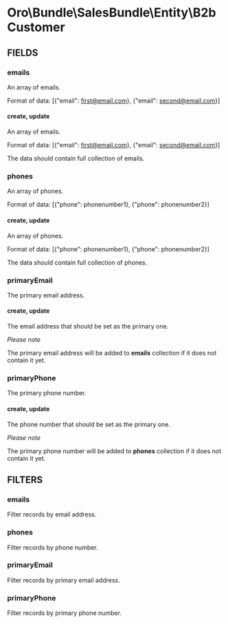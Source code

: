 # Oro\Bundle\SalesBundle\Entity\B2bCustomer

## FIELDS

### emails

An array of emails.

Format of data: [{"email": first@email.com}, {"email": second@email.com}]

#### create, update

An array of emails.

Format of data: [{"email": first@email.com}, {"email": second@email.com}]

The data should contain full collection of emails.

### phones

An array of phones.

Format of data: [{"phone": phonenumber1}, {"phone": phonenumber2}]

#### create, update

An array of phones.

Format of data: [{"phone": phonenumber1}, {"phone": phonenumber2}]

The data should contain full collection of phones.

### primaryEmail

The primary email address.

#### create, update

The email address that should be set as the primary one.

*Please note*

The primary email address will be added to **emails** collection if it does not contain it yet.

### primaryPhone

The primary phone number.

#### create, update

The phone number that should be set as the primary one.

*Please note*

The primary phone number will be added to **phones** collection if it does not contain it yet.

## FILTERS

### emails

Filter records by email address.

### phones

Filter records by phone number.

### primaryEmail

Filter records by primary email address.

### primaryPhone

Filter records by primary phone number.
